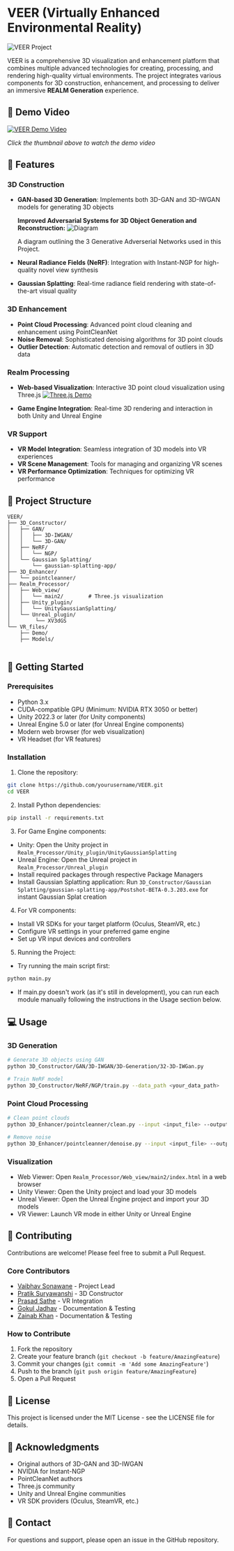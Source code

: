 # VEER (Virtually Enhanced Environmental Reality)

![VEER Project](VR_files/Demo/name.png)

VEER is a comprehensive 3D visualization and enhancement platform that combines multiple advanced technologies for creating, processing, and rendering high-quality virtual environments. The project integrates various components for 3D construction, enhancement, and processing to deliver an immersive **REALM Generation** experience.

## 🎥 Demo Video

[![VEER Demo Video](https://img.youtube.com/vi/tIE7262vqmc/0.jpg)](https://youtu.be/tIE7262vqmc)

*Click the thumbnail above to watch the demo video*

## 🌟 Features

### 3D Construction
- **GAN-based 3D Generation**: Implements both 3D-GAN and 3D-IWGAN models for generating 3D objects

  **Improved Adversarial Systems for 3D Object Generation and Reconstruction:**
  ![Diagram](VR_files/Demo/g2.png?raw=true "Title")
  
  A diagram outlining the 3 Generative Adverserial Networks used in this Project.
- **Neural Radiance Fields (NeRF)**: Integration with Instant-NGP for high-quality novel view synthesis
- **Gaussian Splatting**: Real-time radiance field rendering with state-of-the-art visual quality

### 3D Enhancement
- **Point Cloud Processing**: Advanced point cloud cleaning and enhancement using PointCleanNet
- **Noise Removal**: Sophisticated denoising algorithms for 3D point clouds
- **Outlier Detection**: Automatic detection and removal of outliers in 3D data

### Realm Processing
- **Web-based Visualization**: Interactive 3D point cloud visualization using Three.js
  [![Three.js Demo](https://img.youtube.com/vi/g743dodB_Kg/0.jpg)](https://youtu.be/g743dodB_Kg)

- **Game Engine Integration**: Real-time 3D rendering and interaction in both Unity and Unreal Engine

### VR Support
- **VR Model Integration**: Seamless integration of 3D models into VR experiences
- **VR Scene Management**: Tools for managing and organizing VR scenes
- **VR Performance Optimization**: Techniques for optimizing VR performance

## 📁 Project Structure

```
VEER/
├── 3D_Constructor/         
│   ├── GAN/              
│   │   ├── 3D-IWGAN/     
│   │   └── 3D-GAN/       
│   ├── NeRF/              
│   │   └── NGP/          
│   └── Gaussian Splatting/ 
│       └── gaussian-splatting-app/ 
├── 3D_Enhancer/           
│   └── pointcleanner/     
├── Realm_Processor/      
│   ├── Web_view/          
│   │   └── main2/        # Three.js visualization
│   ├── Unity_plugin/      
│   │   └── UnityGaussianSplatting/
│   └── Unreal_plugin/ 
│        └── XV3dGS   
└── VR_files/             
    ├── Demo/             
    ├── Models/           


```

## 🚀 Getting Started

### Prerequisites
- Python 3.x
- CUDA-compatible GPU (Minimum: NVIDIA RTX 3050 or better)
- Unity 2022.3 or later (for Unity components)
- Unreal Engine 5.0 or later (for Unreal Engine components)
- Modern web browser (for web visualization)
- VR Headset (for VR features)

### Installation

1. Clone the repository:
```bash
git clone https://github.com/yourusername/VEER.git
cd VEER
```

2. Install Python dependencies:
```bash
pip install -r requirements.txt
```

3. For Game Engine components:
- Unity: Open the Unity project in `Realm_Processor/Unity_plugin/UnityGaussianSplatting`
- Unreal Engine: Open the Unreal project in `Realm_Processor/Unreal_plugin`
- Install required packages through respective Package Managers
- Install Gaussian Splatting application: Run `3D_Constructor/Gaussian Splatting/gaussian-splatting-app/Postshot-BETA-0.3.203.exe` for instant Gaussian Splat creation

4. For VR components:
- Install VR SDKs for your target platform (Oculus, SteamVR, etc.)
- Configure VR settings in your preferred game engine
- Set up VR input devices and controllers

5. Running the Project:
- Try running the main script first:
```bash
python main.py
```
- If main.py doesn't work (as it's still in development), you can run each module manually following the instructions in the Usage section below.

## 💻 Usage

### 3D Generation
```bash
# Generate 3D objects using GAN
python 3D_Constructor/GAN/3D-IWGAN/3D-Generation/32-3D-IWGan.py

# Train NeRF model
python 3D_Constructor/NeRF/NGP/train.py --data_path <your_data_path>
```

### Point Cloud Processing
```bash
# Clean point clouds
python 3D_Enhancer/pointcleanner/clean.py --input <input_file> --output <output_file>

# Remove noise
python 3D_Enhancer/pointcleanner/denoise.py --input <input_file> --output <output_file>
```

### Visualization
- Web Viewer: Open `Realm_Processor/Web_view/main2/index.html` in a web browser
- Unity Viewer: Open the Unity project and load your 3D models
- Unreal Viewer: Open the Unreal Engine project and import your 3D models
- VR Viewer: Launch VR mode in either Unity or Unreal Engine

## 🤝 Contributing

Contributions are welcome! Please feel free to submit a Pull Request.

### Core Contributors
- [Vaibhav Sonawane](https://github.com/yourusername) - Project Lead
- [Pratik Suryawanshi](https://github.com/suryawanshipratik003) - 3D Constructor
- [Prasad Sathe](https://github.com/teammember2) - VR Integration
- [Gokul Jadhav](https://github.com/teammember3) - Documentation & Testing
- [Zainab Khan](https://github.com/teammember4) - Documentation & Testing


### How to Contribute
1. Fork the repository
2. Create your feature branch (`git checkout -b feature/AmazingFeature`)
3. Commit your changes (`git commit -m 'Add some AmazingFeature'`)
4. Push to the branch (`git push origin feature/AmazingFeature`)
5. Open a Pull Request

## 📝 License

This project is licensed under the MIT License - see the LICENSE file for details.

## 🙏 Acknowledgments

- Original authors of 3D-GAN and 3D-IWGAN
- NVIDIA for Instant-NGP
- PointCleanNet authors
- Three.js community
- Unity and Unreal Engine communities
- VR SDK providers (Oculus, SteamVR, etc.)

## 📧 Contact

For questions and support, please open an issue in the GitHub repository.
